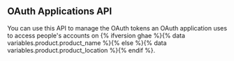 ## OAuth Applications API

You can use this API to manage the OAuth tokens an OAuth application uses to access people's accounts on {% ifversion ghae %}{% data variables.product.product_name %}{% else %}{% data variables.product.product_location %}{% endif %}.